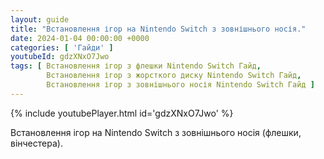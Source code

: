 ```yaml
---
layout: guide
title: "Встановлення ігор на Nintendo Switch з зовнішнього носія."
date: 2024-01-04 00:00:00 +0000
categories: [ 'Гайди' ]
youtubeId: gdzXNxO7Jwo
tags: [ Встановлення ігор з флешки Nintendo Switch Гайд,
        Встановлення ігор з жорсткого диску Nintendo Switch Гайд,
        Встановлення ігор з зовнішнього носія Nintendo Switch Гайд ]
---
```


{% include youtubePlayer.html id='gdzXNxO7Jwo' %}

Встановлення ігор на Nintendo Switch з зовнішнього носія (флешки, вінчестера).
